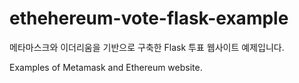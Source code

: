# ethehereum-vote-flask-example
메타마스크와 이더리움을 기반으로 구축한 Flask 투표 웹사이트 예제입니다.

Examples of Metamask and Ethereum website.
